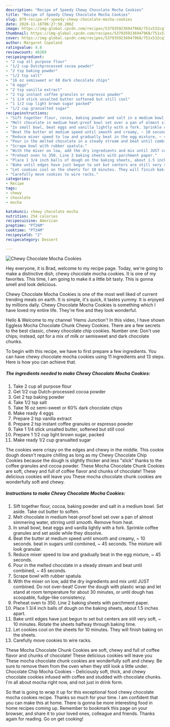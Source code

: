 ```yaml
---
description: "Recipe of Speedy Chewy Chocolate Mocha Cookies"
title: "Recipe of Speedy Chewy Chocolate Mocha Cookies"
slug: 879-recipe-of-speedy-chewy-chocolate-mocha-cookies
date: 2020-11-16T06:27:50.206Z
image: https://img-global.cpcdn.com/recipes/5379359236947968/751x532cq70/chewy-chocolate-mocha-cookies-recipe-main-photo.jpg
thumbnail: https://img-global.cpcdn.com/recipes/5379359236947968/751x532cq70/chewy-chocolate-mocha-cookies-recipe-main-photo.jpg
cover: https://img-global.cpcdn.com/recipes/5379359236947968/751x532cq70/chewy-chocolate-mocha-cookies-recipe-main-photo.jpg
author: Margaret Copeland
ratingvalue: 4.6
reviewcount: 46269
recipeingredient:
- "2 cup all purpose flour"
- "1/2 cup Dutchprocessed cocoa powder"
- "2 tsp baking powder"
- "1/2 tsp salt"
- "16 oz semisweet or 60 dark chocolate chips"
- "4 eggs"
- "2 tsp vanilla extract"
- "2 tsp instant coffee granules or espresso powder"
- "1 1/4 stick unsalted butter softened but still cool"
- "1 1/2 cup light brown sugar packed"
- "1/2 cup granualted sugar"
recipeinstructions:
- "Sift together flour, cocoa, baking powder and salt in a medium bowl. Set aside. Take out butter to soften."
- "Melt chocolate in medium heat-proof bowl set over a pan of almost simmering water, stirring until smooth. Remove from heat."
- "In small bowl, beat eggs and vanilla lightly with a fork. Sprinkle coffee granules and set aside while they dissolve."
- "Beat the butter at medium speed until smooth and creamy, ~ 10 seconds. beat in sugars until combined, ~ 45 seconds. The mixture will look granular."
- "Reduce mixer speed to low and gradually beat in the egg mixture, ~ 45 seconds."
- "Pour in the melted chocolate in a steady stream and beat until combined, ~ 45 seconds."
- "Scrape bowl with rubber spatula."
- "With the mixer on low, add the dry ingredients and mix until JUST combined. Do not over-beat! Cover the dough with plastic wrap and let stand at room temperature for about 30 minutes, or until dough has scoopable, fudge-like consistency."
- "Preheat oven to 350. Line 2 baking sheets with parchment paper."
- "Place 1 3/4 inch balls of dough on the baking sheets, about 1.5 inches apart."
- "Bake until edges have just begun to set but centers are still very soft, ~ 10 minutes. Rotate the sheets halfway through baking time."
- "Let cookies cool on the sheets for 10 minutes. They will finish baking on the sheets."
- "Carefully move cookies to wire racks."
categories:
- Recipe
tags:
- chewy
- chocolate
- mocha

katakunci: chewy chocolate mocha 
nutrition: 254 calories
recipecuisine: American
preptime: "PT26M"
cooktime: "PT34M"
recipeyield: "2"
recipecategory: Dessert

---
```



![Chewy Chocolate Mocha Cookies](https://img-global.cpcdn.com/recipes/5379359236947968/751x532cq70/chewy-chocolate-mocha-cookies-recipe-main-photo.jpg)

Hey everyone, it is Brad, welcome to my recipe page. Today, we're going to make a distinctive dish, chewy chocolate mocha cookies. It is one of my favorites. This time, I am going to make it a little bit tasty. This is gonna smell and look delicious.

Chewy Chocolate Mocha Cookies is one of the most well liked of current trending meals on earth. It is simple, it's quick, it tastes yummy. It is enjoyed by millions daily. Chewy Chocolate Mocha Cookies is something which I have loved my entire life. They're fine and they look wonderful.

Hello &amp; Welcome to my channel &#39;Hems Junction&#39;! In this video, I have shown Eggless Mocha Chocolate Chunk Chewy Cookies. There are a few secrets to the best classic, chewy chocolate chip cookies. Number one: Don&#39;t use chips; instead, opt for a mix of milk or semisweet and dark chocolate chunks.


To begin with this recipe, we have to first prepare a few ingredients. You can have chewy chocolate mocha cookies using 11 ingredients and 13 steps. Here is how you can achieve that.

<!--inarticleads1-->

##### The ingredients needed to make Chewy Chocolate Mocha Cookies:

1. Take 2 cup all purpose flour
1. Get 1/2 cup Dutch-processed cocoa powder
1. Get 2 tsp baking powder
1. Take 1/2 tsp salt
1. Take 16 oz semi-sweet or 60% dark chocolate chips
1. Make ready 4 eggs
1. Prepare 2 tsp vanilla extract
1. Prepare 2 tsp instant coffee granules or espresso powder
1. Take 1 1/4 stick unsalted butter, softened but still cool
1. Prepare 1 1/2 cup light brown sugar, packed
1. Make ready 1/2 cup granualted sugar


The cookies were crispy on the edges and chewy in the middle. This cookie dough doesn&#39;t require chilling as long as my Chewy Chocolate Chip Cookies because the dough is slightly thicker and less &#34;slick&#34; thanks to the coffee granules and cocoa powder. These Mocha Chocolate Chunk Cookies are soft, chewy and full of coffee flavor and chunks of chocolate! These delicious cookies will leave you These mocha chocolate chunk cookies are wonderfully soft and chewy. 

<!--inarticleads2-->

##### Instructions to make Chewy Chocolate Mocha Cookies:

1. Sift together flour, cocoa, baking powder and salt in a medium bowl. Set aside. Take out butter to soften.
1. Melt chocolate in medium heat-proof bowl set over a pan of almost simmering water, stirring until smooth. Remove from heat.
1. In small bowl, beat eggs and vanilla lightly with a fork. Sprinkle coffee granules and set aside while they dissolve.
1. Beat the butter at medium speed until smooth and creamy, ~ 10 seconds. beat in sugars until combined, ~ 45 seconds. The mixture will look granular.
1. Reduce mixer speed to low and gradually beat in the egg mixture, ~ 45 seconds.
1. Pour in the melted chocolate in a steady stream and beat until combined, ~ 45 seconds.
1. Scrape bowl with rubber spatula.
1. With the mixer on low, add the dry ingredients and mix until JUST combined. Do not over-beat! Cover the dough with plastic wrap and let stand at room temperature for about 30 minutes, or until dough has scoopable, fudge-like consistency.
1. Preheat oven to 350. Line 2 baking sheets with parchment paper.
1. Place 1 3/4 inch balls of dough on the baking sheets, about 1.5 inches apart.
1. Bake until edges have just begun to set but centers are still very soft, ~ 10 minutes. Rotate the sheets halfway through baking time.
1. Let cookies cool on the sheets for 10 minutes. They will finish baking on the sheets.
1. Carefully move cookies to wire racks.


These Mocha Chocolate Chunk Cookies are soft, chewy and full of coffee flavor and chunks of chocolate! These delicious cookies will leave you These mocha chocolate chunk cookies are wonderfully soft and chewy. Be sure to remove them from the oven when they still look a little under. Chocolate Chip Mocha Cookies - Deliciously soft, thick, and chewy chocolate cookies infused with coffee and studded with chocolate chunks. I&#39;m all about mocha right now, and not just in drink form. 

So that is going to wrap it up for this exceptional food chewy chocolate mocha cookies recipe. Thanks so much for your time. I am confident that you can make this at home. There is gonna be more interesting food in home recipes coming up. Remember to bookmark this page on your browser, and share it to your loved ones, colleague and friends. Thanks again for reading. Go on get cooking!
